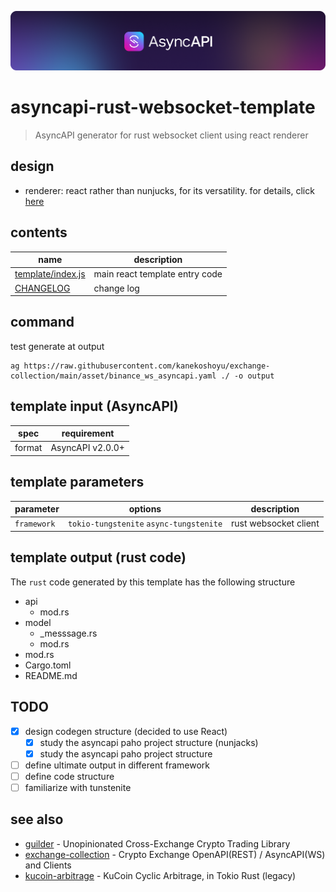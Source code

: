 [![AsyncAPI logo](./assets/logo_banner.png)](https://www.asyncapi.com)

# asyncapi-rust-websocket-template
> AsyncAPI generator for rust websocket client using react renderer

## design
- renderer: react rather than nunjucks, for its versatility. for details, click [here](https://www.asyncapi.com/docs/tools/generator/file-templates)

## contents
| name                                     | description                    |
| ---------------------------------------- | ------------------------------ |
| [template/index.js](./template/index.js) | main react template entry code |
| [CHANGELOG](./CHANGELOG.md)              | change log                     |

## command
test generate at output
```
ag https://raw.githubusercontent.com/kanekoshoyu/exchange-collection/main/asset/binance_ws_asyncapi.yaml ./ -o output
```

## template input (AsyncAPI)
| spec   | requirement      |
| ------ | ---------------- |
| format | AsyncAPI v2.0.0+ |


## template parameters
| parameter   | options                                 | description           |
| ----------- | --------------------------------------- | --------------------- |
| `framework` | `tokio-tungstenite` `async-tungstenite` | rust websocket client |

## template output (rust code)
The `rust` code generated by this template has the following structure
- api
  - mod.rs
- model
  - _messsage.rs
  - mod.rs
- mod.rs
- Cargo.toml
- README.md

## TODO
- [x] design codegen structure (decided to use React)
  - [x] study the asyncapi paho project structure (nunjacks)
  - [x] study the asyncapi paho project structure
- [ ] define ultimate output in different framework
- [ ] define code structure
- [ ] familiarize with tunstenite

## see also
- [guilder](https://github.com/kanekoshoyu/guilder) - Unopinionated Cross-Exchange Crypto Trading Library
- [exchange-collection](https://github.com/kanekoshoyu/exchange-collection) - Crypto Exchange OpenAPI(REST) / AsyncAPI(WS) and Clients
- [kucoin-arbitrage](https://github.com/kanekoshoyu/kucoin_arbitrage) - KuCoin Cyclic Arbitrage, in Tokio Rust (legacy)
